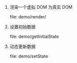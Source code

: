 1. 渲染一个虚拟 DOM 为真实 DOM
    
    file: demo/render/


2. 设置初始数据

    file: demo/getInitialState
    
3. 动态更新数据
    
    file: demo/setState



